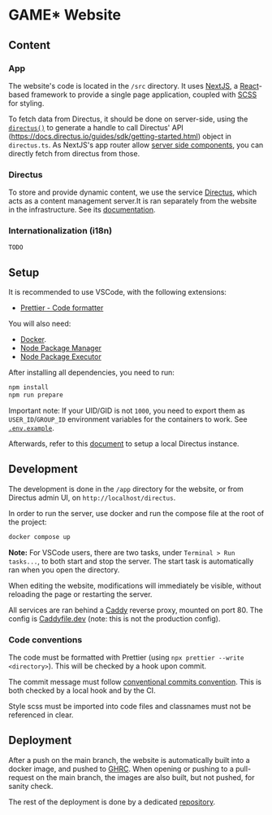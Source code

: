 # GAME\* Website

<!-- - In [docker-compose.yaml](docker-compose.yaml), change the name of the compose. -->

<!-- # NextJS App Template

This is a template for app using [NextJS](https://nextjs.org) along with a [Directus](https://directus.io) CMS -->

## Content

### App

The website's code is located in the `/src` directory. It uses [NextJS](https://nextjs.org/), a [React](https://react.dev/)-based framework to provide a single page application, coupled with [SCSS](https://sass-lang.com/documentation/syntax/#scss) for styling.

To fetch data from Directus, it should be done on server-side, using the [`directus()`](./app/src/directus.ts) to generate a handle to call Directus' API (<https://docs.directus.io/guides/sdk/getting-started.html>) object in `directus.ts`. As NextJS's app router allow [server side components](https://nextjs.org/docs/app/building-your-application/rendering/server-components), you can directly fetch from directus from those.

### Directus

To store and provide dynamic content, we use the service [Directus](https://directus.io/), which acts as a content management server.It is ran separately from the website in the infrastructure. See its [documentation](directus/README.md).

### Internationalization (i18n)

```
TODO
```

## Setup

It is recommended to use VSCode, with the following extensions:

- [Prettier - Code formatter](https://marketplace.visualstudio.com/items?itemName=esbenp.prettier-vscode)

You will also need:

- [Docker](https://www.docker.com/).
- [Node Package Manager](https://www.npmjs.com/)
- [Node Package Executor](https://www.npmjs.com/package/npx)

After installing all dependencies, you need to run:

```sh
npm install
npm run prepare
```

Important note: If your UID/GID is not `1000`, you need to export them as `USER_ID`/`GROUP_ID` environment variables for the containers to work. See [`.env.example`](.env.example).

Afterwards, refer to this [document](directus/README.md) to setup a local Directus instance.

## Development

The development is done in the `/app` directory for the website, or from Directus admin UI, on `http://localhost/directus`.

In order to run the server, use docker and run the compose file at the root of the project:

```sh
docker compose up
```

**Note:** For VSCode users, there are two tasks, under `Terminal > Run tasks...`, to both start and stop the server. The start task is automatically ran when you open the directory.

When editing the website, modifications will immediately be visible, without reloading the page or restarting the server.

All services are ran behind a [Caddy](https://caddyserver.com/) reverse proxy, mounted on port 80. The config is [Caddyfile.dev](Caddyfile.dev) (note: this is not the production config).

### Code conventions

The code must be formatted with Prettier (using `npx prettier --write <directory>`). This will be checked by a hook upon commit.

The commit message must follow [conventional commits convention](https://gist.github.com/qoomon/5dfcdf8eec66a051ecd85625518cfd13). This is both checked by a local hook and by the CI.

Style scss must be imported into code files and classnames must not be referenced in clear.

## Deployment

After a push on the main branch, the website is automatically built into a docker image, and pushed to [GHRC](https://docs.github.com/en/packages/working-with-a-github-packages-registry/working-with-the-container-registry). When opening or pushing to a pull-request on the main branch, the images are also built, but not pushed, for sanity check.

The rest of the deployment is done by a dedicated [repository](https://github.com/clicepfl/clic-website-v2-infra).
